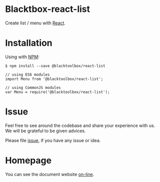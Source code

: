 # Blacktbox-react-list

Create list / menu with [React](https://facebook.github.io/react).

# Installation

Using with [NPM](https://www.npmjs.com/):

    $ npm install --save @blacktoolbox/react-list

    // using ES6 modules
    import Menu from '@blacktoolbox/react-list';

    // using CommonJS modules
    var Menu = require('@blacktoolbox/react-list');

# Issue

Feel free to see around the codebase and share your experience with us. We will be grateful to be given advices. 

Please file [issue](https://github.com/BlackToolBoxLaboratory/react-list/issues), if you have any issue or idea.

# Homepage

You can see the document website [on-line](https://blacktoolboxlaboratory.github.io/react/v2/#/packages/list/basic).
